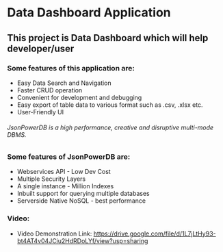 # Data Dashboard Application

## This project is Data Dashboard which will help developer/user

### Some features of this application are:

* Easy Data Search and Navigation
* Faster CRUD operation
* Convenient for development and debugging
* Easy export of table data to various format such as .csv, .xlsx etc.
* User-Friendly UI

###### JsonPowerDB is a high performance, creative and disruptive multi-mode DBMS.

### Some features of JsonPowerDB are:

* Webservices API - Low Dev Cost
* Multiple Security Layers
* A single instance - Million Indexes
* Inbuilt support for querying multiple databases
* Serverside Native NoSQL - best performance

### Video:

* Video Demonstration Link: https://drive.google.com/file/d/1L7jLtHy93-bt4AT4v04JCiu2HdRDoLYf/view?usp=sharing
